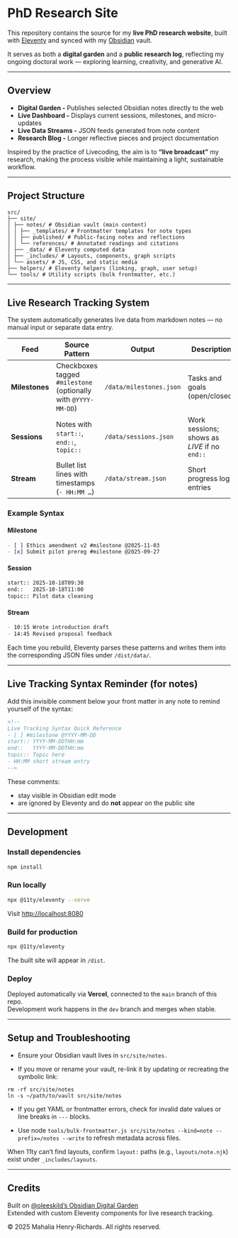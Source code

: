 # PhD Research Site

This repository contains the source for my **live PhD research website**, built with [Eleventy](https://www.11ty.dev/) and synced with my [Obsidian](https://obsidian.md/) vault.

It serves as both a **digital garden** and a **public research log**, reflecting my ongoing doctoral work — exploring learning, creativity, and generative AI.

---

## Overview

- **Digital Garden -** Publishes selected Obsidian notes directly to the web  
- **Live Dashboard -** Displays current sessions, milestones, and micro-updates  
- **Live Data Streams -** JSON feeds generated from note content  
- **Research Blog -** Longer reflective pieces and project documentation  

Inspired by the practice of Livecoding, the aim is to **“live broadcast”** my research, making the process visible while maintaining a light, sustainable workflow.

---

## Project Structure

```
src/
├── site/
│ ├── notes/ # Obsidian vault (main content)
│ │ ├── _templates/ # Frontmatter templates for note types
│ │ ├── published/ # Public-facing notes and reflections
│ │ └── references/ # Annotated readings and citations
│ ├── _data/ # Eleventy computed data
│ ├── _includes/ # Layouts, components, graph scripts
│ └── assets/ # JS, CSS, and static media
├── helpers/ # Eleventy helpers (linking, graph, user setup)
└── tools/ # Utility scripts (bulk frontmatter, etc.)
```

<!-- Deployed automatically to **Vercel** at  
-> `https://phd.mm-hr.com`~~ -->

---

## Live Research Tracking System
The system automatically generates live data from markdown notes — no manual input or separate data entry.

| Feed | Source Pattern | Output | Description |
|------|----------------|---------|--------------|
| **Milestones** | Checkboxes tagged `#milestone` (optionally with `@YYYY-MM-DD`) | `/data/milestones.json` | Tasks and goals (open/closed) |
| **Sessions** | Notes with `start::`, `end::`, `topic::` | `/data/sessions.json` | Work sessions; shows as *LIVE* if no `end::` |
| **Stream** | Bullet list lines with timestamps (`- HH:MM …`) | `/data/stream.json` | Short progress log entries |

### Example Syntax

#### Milestone
```markdown
- [ ] Ethics amendment v2 #milestone @2025-11-03
- [x] Submit pilot prereg #milestone @2025-09-27
```

#### Session
```markdown
start:: 2025-10-18T09:30
end::   2025-10-18T11:00
topic:: Pilot data cleaning
```

#### Stream
```markdown
- 10:15 Wrote introduction draft
- 14:45 Revised proposal feedback
```

Each time you rebuild, Eleventy parses these patterns and writes them into the corresponding JSON files under `/dist/data/`.

---

## Live Tracking Syntax Reminder (for notes)

Add this invisible comment below your front matter in any note to remind yourself of the syntax:

```markdown
<!--
Live Tracking Syntax Quick Reference
- [ ] #milestone @YYYY-MM-DD
start:: YYYY-MM-DDTHH:mm
end::   YYYY-MM-DDTHH:mm
topic:: Topic here
- HH:MM short stream entry
-->
```

These comments:
- stay visible in Obsidian edit mode  
- are ignored by Eleventy and do **not** appear on the public site  

---

## Development

### Install dependencies
```bash
npm install
```

### Run locally
```bash
npx @11ty/eleventy --serve
```
Visit [http://localhost:8080](http://localhost:8080)

### Build for production
```bash
npx @11ty/eleventy
```

The built site will appear in `/dist`.

### Deploy
Deployed automatically via **Vercel**, connected to the `main` branch of this repo.  
Development work happens in the `dev` branch and merges when stable.

---

## Setup and Troubleshooting

- Ensure your Obsidian vault lives in `src/site/notes.`

- If you move or rename your vault, re-link it by updating or recreating the symbolic link:

```
rm -rf src/site/notes
ln -s ~/path/to/vault src/site/notes
```
- If you get YAML or frontmatter errors, check for invalid date values or line breaks in `---` blocks.

- Use node `tools/bulk-frontmatter.js src/site/notes --kind=note --prefix=/notes --write` to refresh metadata across files.

When 11ty can’t find layouts, confirm `layout:` paths (e.g., `layouts/note.njk`) exist under `_includes/layouts`.

---

## Credits

Built on [@oleeskild’s Obsidian Digital Garden](https://github.com/oleeskild/obsidian-digital-garden)  
Extended with custom Eleventy components for live research tracking.  

© 2025 Mahalia Henry-Richards. All rights reserved.
